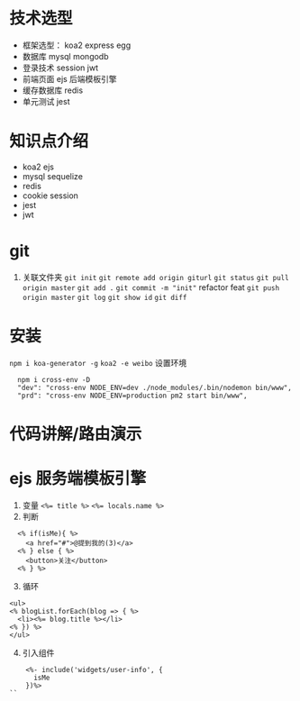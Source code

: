 # 技术选型
- 框架选型： koa2 express egg
- 数据库 mysql mongodb
- 登录技术 session jwt 
- 前端页面 ejs 后端模板引擎
- 缓存数据库 redis
- 单元测试 jest

# 知识点介绍
- koa2 ejs
- mysql sequelize
- redis
- cookie session
- jest
- jwt

# git
1. 关联文件夹
`git init`
`git remote add origin giturl`
`git status`
`git pull origin master`
`git add .`
`git commit -m "init"` refactor feat 
`git push origin master`
`git log`
`git show id`
`git diff`

# 安装
`npm i koa-generator -g`
`koa2 -e weibo`
设置环境
```
  npm i cross-env -D
  "dev": "cross-env NODE_ENV=dev ./node_modules/.bin/nodemon bin/www",
  "prd": "cross-env NODE_ENV=production pm2 start bin/www",
```

# 代码讲解/路由演示

# ejs 服务端模板引擎
1. 变量
`<%= title %>`
`<%= locals.name %>` 
2. 判断
```
  <% if(isMe){ %>
    <a href="#">@提到我的(3)</a>
  <% } else { %>
    <button>关注</button>
  <% } %>
```
3. 循环
```
<ul>
<% blogList.forEach(blog => { %>
  <li><%= blog.title %></li>
<% }) %>
</ul>
```
4. 引入组件
```
    <%- include('widgets/user-info', {
      isMe
    })%>
``